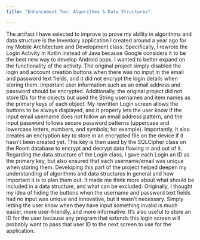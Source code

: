 ```yaml
---
title: "Enhancement Two: Algorithms & Data Structures"

---
```


  The artifact I have selected to improve to prove my ability in algorithms and data structure is the Inventory application I created around a year ago for my Mobile Architecture and Development class. Specifically, I rewrote the Login Activity in Kotlin instead of Java because Google considers it to be the best new way to develop Android apps. I wanted to better expand on the functionality of the activity. The original project simply disabled the login and account creation buttons when there was no input in the email and password text fields, and it did not encrypt the login details when storing them. Important user information such as an email address and password should be encrypted. Additionally, the original project did not store IDs for the objects but used the String usernames and item names as the primary keys of each object.
  My rewritten Login screen allows the buttons to be always displayed, and it properly lets the user know if the input email username does not follow an email address pattern, and the input password follows secure password patterns (uppercase and lowercase letters, numbers, and symbols; for example). Importantly, it also creates an encryption key to store in an encrypted file on the device if it hasn’t been created yet. This key is then used by the SQLCipher class on the Room database to encrypt and decrypt data flowing in and out of it. Regarding the data structure of the Login class, I gave each Login an ID as the primary key, but also ensured that each username/email was unique when storing them.
  Developing this part of the project helped deepen my understanding of algorithms and data structures in general and how important it is to plan them out. It made me think more about what should be included in a data structure, and what can be excluded. Originally, I thought my idea of hiding the buttons when the username and password text fields had no input was unique and innovative, but it wasn’t necessary. Simply letting the user know when they have input something invalid is much easier, more user-friendly, and more informative. It’s also useful to store an ID for the user because any program that extends this login screen will probably want to pass that user ID to the next screen to use for the application.

